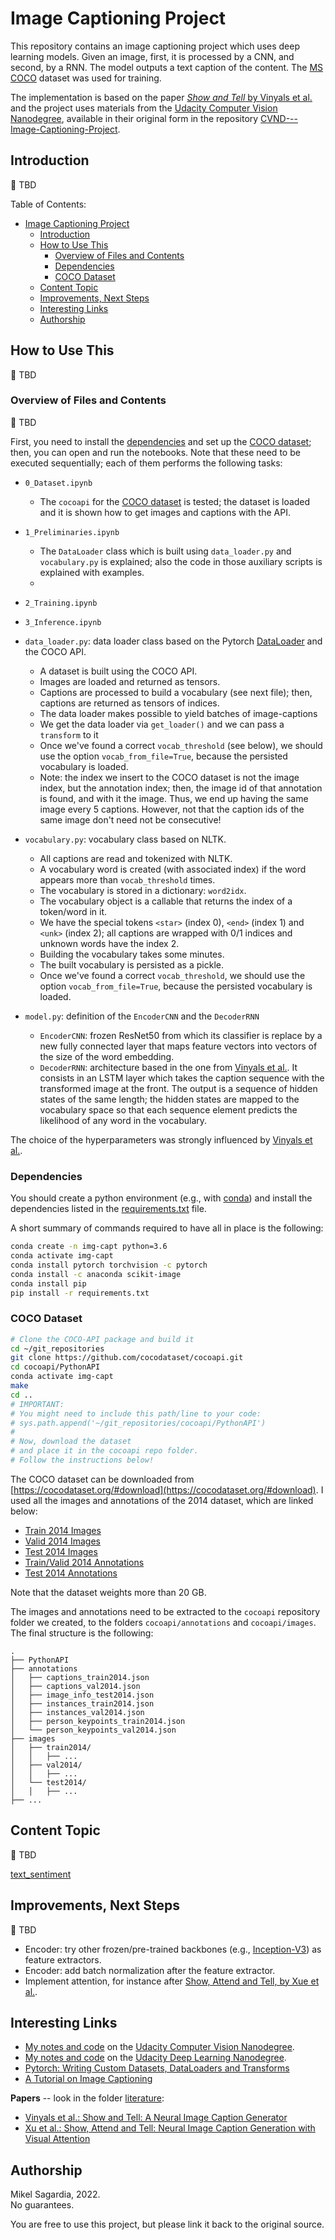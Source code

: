# Image Captioning Project

This repository contains an image captioning project which uses deep learning models. Given an image, first, it is processed by a CNN, and second, by a RNN. The model outputs a text caption of the content. The [MS COCO](https://cocodataset.org/#home) dataset was used for training.

The implementation is based on the paper [*Show and Tell* by Vinyals et al.](https://arxiv.org/abs/1411.4555) and the project uses materials from the [Udacity Computer Vision Nanodegree](https://www.udacity.com/course/computer-vision-nanodegree--nd891), available in their original form in the repository [CVND---Image-Captioning-Project](https://github.com/udacity/CVND---Image-Captioning-Project).


## Introduction

:construction: TBD

Table of Contents:

- [Image Captioning Project](#image-captioning-project)
  - [Introduction](#introduction)
  - [How to Use This](#how-to-use-this)
    - [Overview of Files and Contents](#overview-of-files-and-contents)
    - [Dependencies](#dependencies)
    - [COCO Dataset](#coco-dataset)
  - [Content Topic](#content-topic)
  - [Improvements, Next Steps](#improvements-next-steps)
  - [Interesting Links](#interesting-links)
  - [Authorship](#authorship)

## How to Use This

:construction: TBD

### Overview of Files and Contents

:construction: TBD

First, you need to install the [dependencies](#dependencies) and set up the [COCO dataset](#coco-dataset); then, you can open and run the notebooks. Note that these need to be executed sequentially; each of them performs the following tasks:

- `0_Dataset.ipynb`
  - The `cocoapi` for the [COCO dataset](#coco-dataset) is tested; the dataset is loaded and it is shown how to get images and captions with the API.
- `1_Preliminaries.ipynb`
  - The `DataLoader` class which is built using `data_loader.py` and `vocabulary.py` is explained; also the code in those auxiliary scripts is explained with examples.
  - 
- `2_Training.ipynb`
- `3_Inference.ipynb`

- `data_loader.py`: data loader class based on the Pytorch [DataLoader](https://pytorch.org/docs/master/data.html#torch.utils.data.DataLoader) and the COCO API.
  - A dataset is built using the COCO API.
  - Images are loaded and returned as tensors.
  - Captions are processed to build a vocabulary (see next file); then, captions are returned as tensors of indices.
  - The data loader makes possible to yield batches of image-captions
  - We get the data loader via `get_loader()` and we can pass a `transform` to it
  - Once we've found a correct `vocab_threshold` (see below), we should use the option `vocab_from_file=True`, because the persisted vocabulary is loaded.
  - Note: the index we insert to the COCO dataset is not the image index, but the annotation index; then, the image id of that annotation is found, and with it the image. Thus, we end up having the same image every 5 captions. However, not that the caption ids of the same image don't need not be consecutive!
- `vocabulary.py`: vocabulary class based on NLTK.
  - All captions are read and tokenized with NLTK.
  - A vocabulary word is created (with associated index) if the word appears more than `vocab_threshold` times.
  - The vocabulary is stored in a dictionary: `word2idx`.
  - The vocabulary object is a callable that returns the index of a token/word in it.
  - We have the special tokens `<star>` (index 0), `<end>` (index 1) and `<unk>` (index 2); all captions are wrapped with 0/1 indices and unknown words have the index 2.
  - Building the vocabulary takes some minutes.
  - The built vocabulary is persisted as a pickle.
  - Once we've found a correct `vocab_threshold`, we should use the option `vocab_from_file=True`, because the persisted vocabulary is loaded.

- `model.py`: definition of the `EncoderCNN` and the `DecoderRNN`
  - `EncoderCNN`: frozen ResNet50 from which its classifier is replace by a new fully connected layer that maps feature vectors into vectors of the size of the word embedding.
  - `DecoderRNN`: architecture based in the one from [Vinyals et al.](https://arxiv.org/abs/1411.4555). It consists in an LSTM layer which takes the caption sequence with the transformed image at the front. The output is a sequence of hidden states of the same length; the hidden states are mapped to the vocabulary space so that each sequence element predicts the likelihood of any word in the vocabulary.

The choice of the hyperparameters was strongly influenced by [Vinyals et al.](https://arxiv.org/abs/1411.4555).

### Dependencies

You should create a python environment (e.g., with [conda](https://docs.conda.io/en/latest/)) and install the dependencies listed in the [requirements.txt](requirements.txt) file.

A short summary of commands required to have all in place is the following:

```bash
conda create -n img-capt python=3.6
conda activate img-capt
conda install pytorch torchvision -c pytorch
conda install -c anaconda scikit-image
conda install pip
pip install -r requirements.txt
```

### COCO Dataset

```bash
# Clone the COCO-API package and build it
cd ~/git_repositories
git clone https://github.com/cocodataset/cocoapi.git  
cd cocoapi/PythonAPI
conda activate img-capt
make 
cd ..
# IMPORTANT:
# You might need to include this path/line to your code:
# sys.path.append('~/git_repositories/cocoapi/PythonAPI')
#
# Now, download the dataset
# and place it in the cocoapi repo folder. 
# Follow the instructions below!
```

The COCO dataset can be downloaded from [https://cocodataset.org/#download](https://cocodataset.org/#download). I used all the images and annotations of the 2014 dataset, which are linked below:

- [Train 2014 Images](http://images.cocodataset.org/zips/train2014.zip)
- [Valid 2014 Images](http://images.cocodataset.org/zips/val2014.zip)
- [Test 2014 Images](http://images.cocodataset.org/zips/test2014.zip)
- [Train/Valid 2014 Annotations](http://images.cocodataset.org/annotations/annotations_trainval2014.zip)
- [Test 2014 Annotations](http://images.cocodataset.org/annotations/image_info_test2014.zip)

Note that the dataset weights more than 20 GB.

The images and annotations need to be extracted to the `cocoapi` repository folder we created, to the folders `cocoapi/annotations` and `cocoapi/images`. The final structure is the following:

```
.
├── PythonAPI
├── annotations
│   ├── captions_train2014.json
│   ├── captions_val2014.json
│   ├── image_info_test2014.json
│   ├── instances_train2014.json
│   ├── instances_val2014.json
│   ├── person_keypoints_train2014.json
│   └── person_keypoints_val2014.json
├── images
│   ├── train2014/
│   │   ├── ...
│   ├── val2014/
│   │   ├── ...
│   └── test2014/
│   │   ├── ...
├── ...
```

## Content Topic

:construction: TBD

[text_sentiment](https://github.com/mxagar/text_sentiment)

## Improvements, Next Steps

:construction: TBD

- Encoder: try other frozen/pre-trained backbones (e.g., [Inception-V3](https://pytorch.org/hub/pytorch_vision_inception_v3/)) as feature extractors.
- Encoder: add batch normalization after the feature extractor.
- Implement attention, for instance after [Show, Attend and Tell, by Xue et al.](https://arxiv.org/abs/1502.03044).

## Interesting Links

- [My notes and code](https://github.com/mxagar/computer_vision_udacity) on the [Udacity Computer Vision Nanodegree](https://www.udacity.com/course/computer-vision-nanodegree--nd891).
- [My notes and code](https://github.com/mxagar/deep_learning_udacity) on the [Udacity Deep Learning Nanodegree](https://www.udacity.com/course/deep-learning-nanodegree--nd101).
- [Pytorch: Writing Custom Datasets, DataLoaders and Transforms](https://pytorch.org/tutorials/beginner/data_loading_tutorial.html)
- [A Tutorial on Image Captioning](https://github.com/sgrvinod/a-PyTorch-Tutorial-to-Image-Captioning)

**Papers** -- look in the folder [literature](literature/literature.txt):

- [Vinyals et al.: Show and Tell: A Neural Image Caption Generator](https://arxiv.org/abs/1411.4555)
- [Xu et al.: Show, Attend and Tell: Neural Image Caption Generation with Visual Attention](https://arxiv.org/abs/1502.03044)

## Authorship

Mikel Sagardia, 2022.  
No guarantees.

You are free to use this project, but please link it back to the original source.